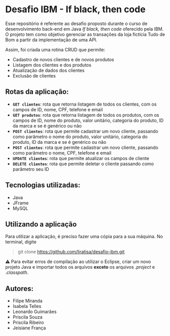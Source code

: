 # Desafio IBM - If black, then code
Esse repositório é referente ao desafio proposto durante o curso de desenvolvimento back-end em Java _If black, then code_ oferecido pela IBM. O projeto tem como objetivo gerenciar as transações da loja fictícia Tudo de Bom a partir da implementação de uma API. 

Assim, foi criada uma rotina CRUD que permite:
- Cadastro de novos clientes e de novos produtos
- Listagem dos clientes e dos produtos
- Atualização de dados dos clientes
- Exclusão de clientes

## Rotas da aplicação:
- **`GET clientes`**: rota que retorna listagem de todos os clientes, com os campos de ID, nome, CPF, telefone e email
- **`GET produtos`**: rota que retorna listagem de todos os produtos, com os campos de ID, nome do produto, valor unitário, categoria do produto, ID da marca e se é genérico ou não
- **`POST clientes`**: rota que permite cadastrar um novo cliente, passando como parâmetro o nome do produto, valor unitário, categoria do produto, ID da marca e se é genérico ou não
- **`POST clientes`**: rota que permite cadastrar um novo cliente, passando como parâmetro o nome, CPF, telefone e email
- **`UPDATE clientes`**: rota que permite atualizar os campos de cliente
- **`DELETE clientes`**: rota que permite deletar o cliente passando como parâmetro seu ID

## Tecnologias utilizadas:
- Java
- JFrame
- MySQL

## Utilizando a aplicação

Para utilizar a aplicação, é preciso fazer uma cópia para a sua máquina. No terminal, digite

> git clone https://github.com/liratisa/desafio-ibm.git

⚠️ Para evitar erros de compilação ao utilizar o Eclipse, criar um novo projeto Java e importar todos os arquivos **exceto** os arquivos _.project_ e _.classpath_. 

## Autores:
- Filipe Miranda
- Isabela Telles
- Leonardo Guimarães
- Priscila Souza
- Priscila Ribeiro
- Jeisiane França
